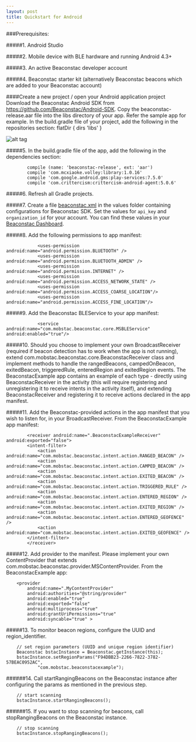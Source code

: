 ```yaml
---
layout: post
title: Quickstart for Android
---
```


###Prerequisites:

#####1. Android Studio

#####2. Mobile device with BLE hardware and running Android 4.3+

#####3. An active Beaconstac developer account

#####4. Beaconstac starter kit (alternatively Beaconstac beacons which are added to your Beaconstac account)


####Create a new project / open your Android application project
Download the Beaconstac Android SDK from https://github.com/Beaconstac/Android-SDK.
Copy the beaconstac-release.aar file into the libs directory of your app. Refer the sample app for example.
In the build.gradle file of your project, add the following in the repositories section:
		flatDir {
    dirs 'libs'
}

![alt tag](http://snag.gy/nzryC.jpg)


#####5. In the build.gradle file of the app, add the following in the dependencies section:

            compile (name: 'beaconstac-release', ext: 'aar')
            compile 'com.mcxiaoke.volley:library:1.0.16'
            compile 'com.google.android.gms:play-services:7.5.0'
            compile 'com.crittercism:crittercism-android-agent:5.0.6'

#####6. Refresh all Gradle projects.

#####7. Create a file <a href="https://github.com/Beaconstac/Android-SDK/blob/master/examples/BeaconstacExample/app/src/main/res/values/beaconstac.xml" target="_blank">beaconstac.xml</a> in the values folder containing configurations for Beaconstac SDK. Set the values for `api_key` and `organization_id` for your account. You can find these values in your [Beaconstac Dashboard](https://manage.beaconstac.com/account).

#####8. Add the following permissions to app manifest:

                <uses-permission android:name="android.permission.BLUETOOTH" />
                <uses-permission android:name="android.permission.BLUETOOTH_ADMIN" />
                <uses-permission android:name="android.permission.INTERNET" />
                <uses-permission android:name="android.permission.ACCESS_NETWORK_STATE" />
                <uses-permission android:name="android.permission.ACCESS_COARSE_LOCATION"/>
                <uses-permission android:name="android.permission.ACCESS_FINE_LOCATION"/>

#####9. Add the Beaconstac BLEService to your app manifest:

                <service android:name="com.mobstac.beaconstac.core.MSBLEService" android:enabled="true"/>

#####10. Should you choose to implement your own BroadcastReceiver (required if beacon detection has to work when the app is not running), extend com.mobstac.beaconstac.core.BeaconstacReceiver class and implement methods to handle the rangedBeacons, campedOnBeacon, exitedBeacon, triggeredRule, enteredRegion and exitedRegion events. The BeaconstacExample app contains an example of each type - directly using BeaconstacReceiver in the activity (this will require registering and unregistering it to receive intents in the activity itself), and extending BeaconstacReceiver and registering it to receive actions declared in the app manifest.

#####11. Add the Beaconstac-provided actions in the app manifest that you wish to listen for, in your BroadcastReceiver. From the BeaconstacExample app manifest:

            <receiver android:name=".BeaconstacExampleReceiver" android:exported="false">
            <intent-filter>
                <action android:name="com.mobstac.beaconstac.intent.action.RANGED_BEACON" />
                <action android:name="com.mobstac.beaconstac.intent.action.CAMPED_BEACON" />
                <action android:name="com.mobstac.beaconstac.intent.action.EXITED_BEACON" />
                <action android:name="com.mobstac.beaconstac.intent.action.TRIGGERED_RULE" />
                <action android:name="com.mobstac.beaconstac.intent.action.ENTERED_REGION" />
                <action android:name="com.mobstac.beaconstac.intent.action.EXITED_REGION" />
                <action android:name="com.mobstac.beaconstac.intent.action.ENTERED_GEOFENCE" />
                <action android:name="com.mobstac.beaconstac.intent.action.EXITED_GEOFENCE" />
            </intent-filter>
            </receiver>

#####12. Add provider to the manifest. Please implement your own ContentProvider that extends com.mobstac.beaconstac.provider.MSContentProvider. From the BeaconstacExample app:

        <provider
            android:name=".MyContentProvider"
            android:authorities="@string/provider"
            android:enabled="true"
            android:exported="false"
            android:multiprocess="true"
            android:grantUriPermissions="true"
            android:syncable="true" >

#####13. To monitor beacon regions, configure the UUID and region_identifier.

        // set region parameters (UUID and unique region identifier)
        Beaconstac bstacInstance = Beaconstac.getInstance(this);
        bstacInstance.setRegionParams("F94DBB23-2266-7822-3782-57BEAC0952AC",
                "com.mobstac.beaconstacexample");

######14. Call startRangingBeacons on the Beaconstac instance after configuring the params as mentioned in the previous step.

        // start scanning
        bstacInstance.startRangingBeacons();

######15. If you want to stop scanning for beacons, call stopRangingBeacons on the Beaconstac instance.

        // stop scanning
        bstacInstance.stopRangingBeacons();

